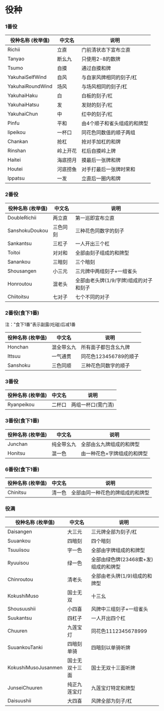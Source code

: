 # 役种

### 1番役

| 役种名称 (枚举值) | 中文名 | 说明 |
|-------------------|-------|------|
| Richii | 立直 | 门前清状态下宣布立直 |
| Tanyao | 断幺九 | 只使用2-8的数牌 |
| Tsumo | 自摸 | 通过自摸和牌 |
| YakuhaiSelfWind | 自风 | 与自家风牌相同的刻子/杠 |
| YakuhaiRoundWind | 场风 | 与场风相同的刻子/杠 |
| YakuhaiHaku | 白 | 白板的刻子/杠 |
| YakuhaiHatsu | 发 | 发财的刻子/杠 |
| YakuhaiChun | 中 | 红中的刻子/杠 |
| Pinfu | 平和 | 由4个顺子和雀头组成的和牌型 |
| Iipeikou | 一杯口 | 同花色同数值的顺子两组 |
| Chankan | 抢杠 | 抢对手加杠的和牌 |
| Rinshan | 岭上开花 | 杠后自摸岭上牌 |
| Haitei | 海底捞月 | 摸最后一张牌和牌 |
| Houtei | 河底捞鱼 | 对手打最后一张牌时荣和 |
| Ippatsu | 一发 | 立直后一圈内和牌 |

### 2番役

| 役种名称 (枚举值) | 中文名 | 说明 |
|-------------------|-------|------|
| DoubleRichii | 两立直 | 第一巡即宣布立直 |
| SanshokuDoukou | 三色同刻 | 三种花色同数字的刻子 |
| Sankantsu | 三杠子 | 一人开出三个杠 |
| Toitoi | 对对和 | 全部由刻子组成的和牌型 |
| Sanankou | 三暗刻 | 三个暗刻 |
| Shousangen | 小三元 | 三元牌中两组刻子+一组雀头 |
| Honroutou | 混老头 | 全部由老头牌(1/9/字牌)组成的对子和刻子 |
| Chiitoitsu | 七对子 | 七个不同的对子 |

### 2番役(食下1番)

注："食下1番"表示副露(吃碰)后减1番

| 役种名称 (枚举值) | 中文名 | 说明 |
|-------------------|-------|------|
| Honchan | 混全带幺九 | 所有面子都包含幺九牌 |
| Ittsuu | 一气通贯 | 同花色123456789的顺子 |
| Sanshoku | 三色同顺 | 三种花色同数字的顺子 |

### 3番役

| 役种名称 (枚举值) | 中文名 | 说明 |
|-------------------|-------|------|
| Ryanpeikou | 二杯口 | 两组一杯口(需门清) |

### 3番役(食下1番)

| 役种名称 (枚举值) | 中文名 | 说明 |
|-------------------|-------|------|
| Junchan | 纯全带幺九 | 全部由幺九牌组成的和牌型 |
| Honitsu | 混一色 | 由一种花色+字牌组成的和牌型 |

### 6番役(食下1番)

| 役种名称 (枚举值) | 中文名 | 说明 |
|-------------------|-------|------|
| Chinitsu | 清一色 | 全部由同一种花色的牌组成的和牌型 |

### 役满

| 役种名称 (枚举值) | 中文名 | 说明 |
|-------------------|-------|------|
| Daisangen | 大三元 | 三元牌全部为刻子/杠 |
| Suuankou | 四暗刻 | 四个暗刻 |
| Tsuuiisou | 字一色 | 全部由字牌组成的和牌型 |
| Ryuuisou | 绿一色 | 全部由绿色牌(23468索+发)组成的和牌型 |
| Chinroutou | 清老头 | 全部由老头牌(1/9)组成的和牌型 |
| KokushiMuso | 国士无双 | 十三幺 |
| Shousuushii | 小四喜 | 风牌中三组刻子+一组雀头 |
| Suukantsu | 四杠子 | 一人开出四个杠 |
| Chuuren | 九莲宝灯 | 同花色1112345678999 |
| SuuankouTanki | 四暗刻单骑 | 四暗刻以单骑听牌 |
| KokushiMusoJusanmen | 国士无双十三面 | 国士无双十三面听牌 |
| JunseiChuuren | 纯正九莲宝灯 | 九莲宝灯特定和牌型 |
| Daisuushii | 大四喜 | 风牌全部为刻子/杠 |